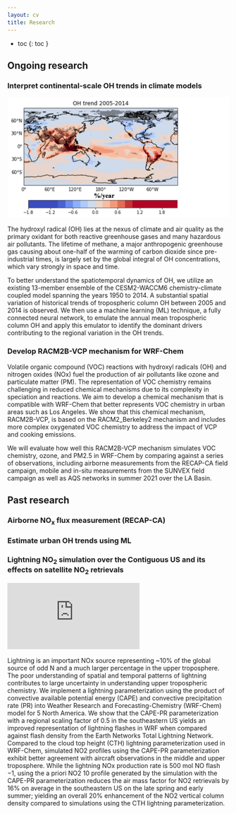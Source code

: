 ```yaml
---
layout: cv
title: Research
---
```


- toc
{: toc }

## Ongoing research

### Interpret continental-scale OH trends in climate models

![placeholder](/assets/oh-trend-climate.png "OH trends in CESM2 climate model")

The hydroxyl radical (OH) lies at the nexus of climate and air quality as the primary oxidant for both reactive greenhouse gases and many hazardous air pollutants. The lifetime of methane, a major anthropogenic greenhouse gas causing about one-half of the warming of carbon dioxide since pre-industrial times, is largely set by the global integral of OH concentrations, which vary strongly in space and time.

To better understand the spatiotemporal dynamics of OH, we utilize an existing 13-member ensemble of the CESM2-WACCM6 chemistry-climate coupled model spanning the years 1950 to 2014. A substantial spatial variation of historical trends of tropospheric column OH between 2005 and 2014 is observed. We then use a machine learning (ML) technique, a fully connected neural network, to emulate the annual mean tropospheric column OH and apply this emulator to identify the dominant drivers contributing to the regional variation in the OH trends.

### Develop RACM2B-VCP mechanism for WRF-Chem


Volatile organic compound (VOC) reactions with hydroxyl radicals (OH) and nitrogen oxides (NOx) fuel the production of air pollutants like ozone and particulate matter (PM). The representation of VOC chemistry remains challenging in reduced chemical mechanisms due to its complexity in speciation and reactions. We aim to develop a chemical mechanism that is compatible with WRF-Chem that better represents VOC chemistry in urban areas such as Los Angeles. We show that this chemical mechanism, RACM2B-VCP, is based on the RACM2_Berkeley2 mechanism and includes more complex oxygenated VOC chemistry to address the impact of VCP and cooking emissions. 

We will evaluate how well this RACM2B-VCP mechanism simulates VOC chemistry, ozone, and PM2.5 in WRF-Chem by comparing against a series of observations, including airborne measurements from the RECAP-CA field campaign, mobile and in-situ measurements from the SUNVEX field campaign as well as AQS networks in summer 2021 over the LA Basin. 


## Past research

### Airborne NO<sub>x</sub> flux measurement (RECAP-CA)

### Estimate urban OH trends using ML

### Lightning NO<sub>2</sub> simulation over the Contiguous US and its effects on satellite NO<sub>2</sub> retrievals

![placeholder](https://phys.org/news/2009-10-nasa-explore-lightning-nox-ious-impact.html "lightning")

Lightning is an important NOx source representing ~10% of the global source of odd N and a much larger percentage in the upper troposphere. The poor understanding of spatial and temporal patterns of lightning contributes to large uncertainty in understanding upper tropospheric chemistry. We implement a lightning parameterization using the product of convective available potential energy (CAPE) and convective precipitation rate (PR) into Weather Research and Forecasting-Chemistry (WRF-Chem) model for 5 North America. We show that the CAPE-PR parameterization with a regional scaling factor of 0.5 in the southeastern US yields an improved representation of lightning flashes in WRF when compared against flash density from the Earth Networks Total Lightning Network. Compared to the cloud top height (CTH) lightning parameterization used in WRF-Chem, simulated NO2 profiles using the CAPE-PR parameterization exhibit better agreement with aircraft observations in the middle and upper troposphere. While the lightning NOx production rate is 500 mol NO flash −1, using the a priori NO2 10 profile generated by the simulation with the CAPE-PR parameterization reduces the air mass factor for NO2 retrievals by 16% on average in the southeastern US on the late spring and early summer; yielding an overall 20% enhancement of the NO2 vertical column density compared to simulations using the CTH lightning parameterization.
